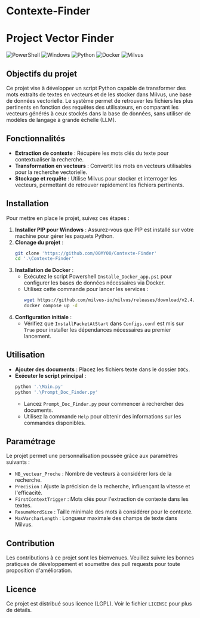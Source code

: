 # Contexte-Finder



# Project Vector Finder

![PowerShell](https://img.shields.io/badge/PowerShell-5.1+-blue.svg)
![Windows](https://img.shields.io/badge/Windows-compatible-brightgreen.svg)
![Python](https://img.shields.io/badge/Python-3.8+-blue.svg)
![Docker](https://img.shields.io/badge/docker-enabled-blue.svg)
![Milvus](https://img.shields.io/badge/Milvus-v2.4.0--rc.1-blue.svg)

## Objectifs du projet

Ce projet vise à développer un script Python capable de transformer des mots extraits de textes en vecteurs et de les stocker dans Milvus, une base de données vectorielle. Le système permet de retrouver les fichiers les plus pertinents en fonction des requêtes des utilisateurs, en comparant les vecteurs générés à ceux stockés dans la base de données, sans utiliser de modèles de langage à grande échelle (LLM).

## Fonctionnalités

- **Extraction de contexte** : Récupère les mots clés du texte pour contextualiser la recherche.
- **Transformation en vecteurs** : Convertit les mots en vecteurs utilisables pour la recherche vectorielle.
- **Stockage et requête** : Utilise Milvus pour stocker et interroger les vecteurs, permettant de retrouver rapidement les fichiers pertinents.

## Installation

Pour mettre en place le projet, suivez ces étapes :

1. **Installer PIP pour Windows** : Assurez-vous que PIP est installé sur votre machine pour gérer les paquets Python.
2. **Clonage du projet** :
    ```bash
    git clone 'https://github.com/00MY00/Contexte-Finder'
    cd '.\Contexte-Finder'
    ```
3. **Installation de Docker** :
    - Exécutez le script Powershell `Installe_Docker_app.ps1` pour configurer les bases de données nécessaires via Docker.
    - Utilisez cette commande pour lancer les services :
      ```bash
      wget https://github.com/milvus-io/milvus/releases/download/v2.4.0-rc.1/milvus-standalone-docker-compose.yml -O docker-compose.yml
      docker compose up -d
      ```
4. **Configuration initiale** :
    - Vérifiez que `InstallPacketAtStart` dans `Configs.conf` est mis sur `True` pour installer les dépendances nécessaires au premier lancement.

## Utilisation

- **Ajouter des documents** : Placez les fichiers texte dans le dossier `DOCs`.
- **Exécuter le script principal** :
    ```bash
    python '.\Main.py'
    python '.\Prompt_Doc_Finder.py'
    ```
    - Lancez `Prompt_Doc_Finder.py` pour commencer à rechercher des documents.
    - Utilisez la commande `Help` pour obtenir des informations sur les commandes disponibles.

## Paramétrage

Le projet permet une personnalisation poussée grâce aux paramètres suivants :

- `NB_vecteur_Proche` : Nombre de vecteurs à considérer lors de la recherche.
- `Precision` : Ajuste la précision de la recherche, influençant la vitesse et l'efficacité.
- `FirstContextTrigger` : Mots clés pour l'extraction de contexte dans les textes.
- `ResumeWordSize` : Taille minimale des mots à considérer pour le contexte.
- `MaxVarcharLength` : Longueur maximale des champs de texte dans Milvus.

## Contribution

Les contributions à ce projet sont les bienvenues. Veuillez suivre les bonnes pratiques de développement et soumettre des pull requests pour toute proposition d'amélioration.

## Licence

Ce projet est distribué sous licence (LGPL). Voir le fichier `LICENSE` pour plus de détails.
